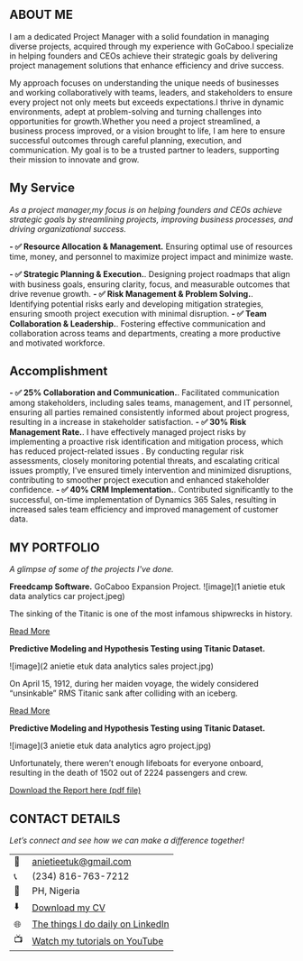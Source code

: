 <!--Section 1: Introduce your self-->
## ABOUT ME

I am a dedicated Project Manager with a solid foundation in managing diverse projects, acquired through my experience with GoCaboo.I specialize in helping founders and CEOs achieve their strategic goals by delivering project management solutions that enhance efficiency and drive success.



<!--Mention your top/relevant skills here - core and soft skills-->
My approach focuses on understanding the unique needs of businesses and working collaboratively with teams, leaders, and stakeholders to ensure every project not only meets but exceeds expectations.I thrive in dynamic environments, adept at problem-solving and turning challenges into opportunities for growth.Whether you need a project streamlined, a business process improved, or a vision brought to life, I am here to ensure successful outcomes through careful planning, execution, and communication. My goal is to be a trusted partner to leaders, supporting their mission to innovate and grow.
## My Service

*As a project manager,my focus is on helping founders and CEOs achieve strategic goals by streamlining projects, improving business processes, and driving organizational success.*

**- ✅ Resource Allocation & Management.**
Ensuring optimal use of resources time, money, and personnel to maximize project impact and minimize waste. 

**- ✅ Strategic Planning & Execution.**. 
Designing project roadmaps that align with business goals, ensuring clarity, focus, and measurable outcomes that drive revenue growth.
**- ✅ Risk Management & Problem Solving.**. 
Identifying potential risks early and developing mitigation strategies, ensuring smooth project execution with minimal disruption.
**- ✅ Team Collaboration & Leadership.**.
Fostering effective communication and collaboration across teams and departments, creating a more productive and motivated workforce.
## Accomplishment
**- ✅ 25%  Collaboration and Communication.**.
Facilitated communication among stakeholders, including sales teams, management, and IT personnel, ensuring all parties remained consistently informed about project progress, resulting in a increase in stakeholder satisfaction.
**- ✅ 30%  Risk Management Rate.**.
I have effectively managed project risks by implementing a proactive risk identification and mitigation process, which has reduced project-related issues . By conducting regular risk assessments, closely monitoring potential threats, and escalating critical issues promptly, I’ve ensured timely intervention and minimized disruptions, contributing to smoother project execution and enhanced stakeholder confidence.
**- ✅ 40% CRM Implementation.**.
Contributed significantly to the successful, on-time implementation of Dynamics 365 Sales, resulting in increased sales team efficiency and improved management of customer data.


<!--Section 2: List 3-4 key projects-->
## MY PORTFOLIO 

*A glimpse of some of the projects I've done.*

**Freedcamp Software.**
GoCaboo Expansion Project.
![image](1 anietie etuk data analytics car project.jpeg)

The sinking of the Titanic is one of the most infamous shipwrecks in history.


[Read More](https://www.linkedin.com/pulse/predictive-modeling-hypothesis-testing-using-titanic-dataset-anietie/)

**Predictive Modeling and Hypothesis Testing using Titanic Dataset.**

![image](2 anietie etuk data analytics sales project.jpg)

On April 15, 1912, during her maiden voyage, the widely considered “unsinkable” RMS Titanic sank after colliding with an iceberg. 

[Read More](https://www.linkedin.com/pulse/predictive-modeling-hypothesis-testing-using-titanic-dataset-anietie/)

**Predictive Modeling and Hypothesis Testing using Titanic Dataset.**

![image](3 anietie etuk data analytics agro project.jpg)

Unfortunately, there weren’t enough lifeboats for everyone onboard, resulting in the death of 1502 out of 2224 passengers and crew. 

<a href="17 How to Present Data to Executives by Anietie Etuk.pdf">Download the Report here (pdf file)</a>


## CONTACT DETAILS

*Let’s connect and see how we can make a difference together!*
<table>
  <tbody>
    <tr>
      <td>📧</td>
      <td><a href="mailto:anietieetuk@gmail.com">anietieetuk@gmail.com</a></td>
    </tr>
    <tr>
      <td>📞</td>
      <td>(234) 816-763-7212</td>
    </tr>
    <tr>
      <td>📍</td>
      <td>PH, Nigeria</td>
    </tr>
    <tr>
      <td>⬇️</td>
      <td><a href="https://etuk123456.github.io/portfolio1/docs/Profile.pdf">Download my CV</a></td>
    </tr>
    <tr>
      <td>🌐</td>
      <td><a href="https://linkedin.com/in/etukanietie">The things I do daily on LinkedIn</a></td>
    </tr>
    <tr>
      <td>📺</td>
      <td><a href="https://www.youtube.com/@LearnwithEtuk">Watch my tutorials on YouTube</a></td>
    </tr>
  </tbody>
</table>
